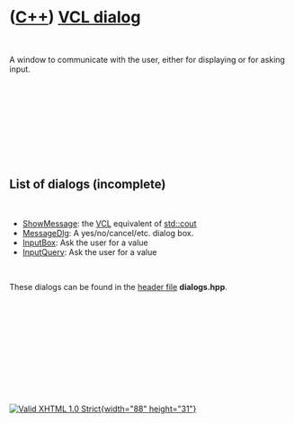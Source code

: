 



 

 

 

 

 

([C++](Cpp.htm)) [VCL dialog](CppVclDialog.htm)
===============================================

 

A window to communicate with the user, either for displaying or for
asking input.

 

 

 

 

 

List of dialogs (incomplete)
----------------------------

 

-   [ShowMessage](CppVclShowMessage.htm): the [VCL](CppVcl.htm)
    equivalent of [std::cout](CppCout.htm)
-   [MessageDlg](CppVclMessageDlg.htm): A yes/no/cancel/etc. dialog box.
-   [InputBox](CppVclInputBox.htm): Ask the user for a value
-   [InputQuery](CppVclInputQuery.htm): Ask the user for a value

 

These dialogs can be found in the [header file](CppHeaderFile.htm)
**dialogs.hpp**.

 

 

 

 

 





 

[![Valid XHTML 1.0 Strict](valid-xhtml10.png){width="88"
height="31"}](http://validator.w3.org/check?uri=referer)
